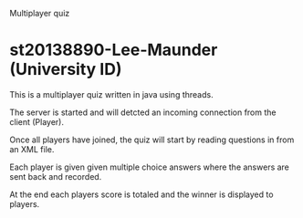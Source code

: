 Multiplayer quiz

# st20138890-Lee-Maunder (University ID)

This is a multiplayer quiz written in java using threads.

The server is started and will detcted an incoming connection from the client (Player).

Once all players have joined, the quiz will start by reading questions in from an XML file.

Each player is given given multiple choice answers where the answers are sent back and recorded.

At the end each players score is totaled and the winner is displayed to players.
